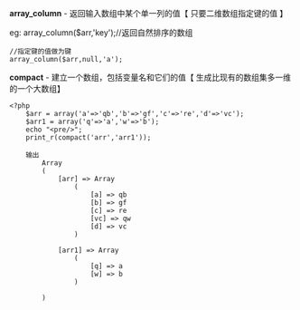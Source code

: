 **array\_column** - 返回输入数组中某个单一列的值【 只要二维数组指定键的值 】

eg: array\_column\($arr,'key'\);//返回自然排序的数组

```
//指定键的值做为键
array_column($arr,null,'a');
```

**compact** - 建立一个数组，包括变量名和它们的值【 生成比现有的数组集多一维的一个大数组】

```
<?php
    $arr = array('a'=>'qb','b'=>'gf','c'=>'re','d'=>'vc');
    $arr1 = array('q'=>'a','w'=>'b');
    echo "<pre/>";
    print_r(compact('arr','arr1'));
    
    输出
        Array
        (
            [arr] => Array
                (
                    [a] => qb
                    [b] => gf
                    [c] => re
                    [vc] => qw
                    [d] => vc
                )
        
            [arr1] => Array
                (
                    [q] => a
                    [w] => b
                )
        
        )
```



